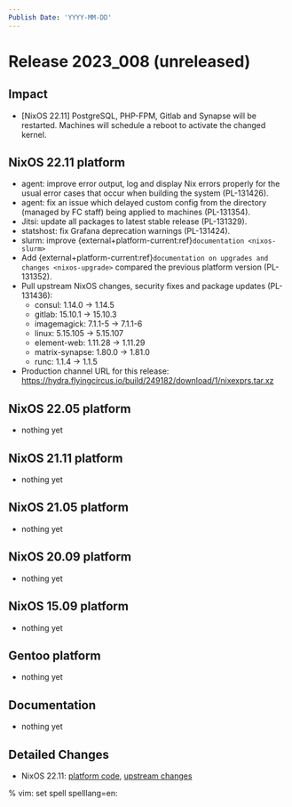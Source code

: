 ```yaml
---
Publish Date: 'YYYY-MM-DD'
---
```


# Release 2023_008 (unreleased)

## Impact

- \[NixOS 22.11\] PostgreSQL, PHP-FPM, Gitlab and Synapse will be restarted.
   Machines will schedule a reboot to activate the changed kernel.

## NixOS 22.11 platform

- agent: improve error output, log and display Nix errors properly for the
  usual error cases that occur when building the system (PL-131426).
- agent: fix an issue which delayed custom config from the directory
  (managed by FC staff) being applied to machines (PL-131354).
- Jitsi: update all packages to latest stable release (PL-131329).
- statshost: fix Grafana deprecation warnings (PL-131424).
- slurm: improve {external+platform-current:ref}`documentation <nixos-slurm>`
- Add {external+platform-current:ref}`documentation on upgrades and changes <nixos-upgrade>`
  compared the previous platform version (PL-131352).
- Pull upstream NixOS changes, security fixes and package updates (PL-131436):
  - consul: 1.14.0 -> 1.14.5
  - gitlab: 15.10.1 -> 15.10.3
  - imagemagick: 7.1.1-5 -> 7.1.1-6
  - linux: 5.15.105 -> 5.15.107
  - element-web: 1.11.28 -> 1.11.29
  - matrix-synapse: 1.80.0 -> 1.81.0
  - runc: 1.1.4 -> 1.1.5
- Production channel URL for this release: https://hydra.flyingcircus.io/build/249182/download/1/nixexprs.tar.xz

## NixOS 22.05 platform

- nothing yet

## NixOS 21.11 platform

- nothing yet

## NixOS 21.05 platform

- nothing yet

## NixOS 20.09 platform

- nothing yet

## NixOS 15.09 platform

- nothing yet

## Gentoo platform

- nothing yet

## Documentation

- nothing yet

## Detailed Changes

- NixOS 22.11: [platform code](https://github.com/flyingcircusio/fc-nixos/compare/fc/r2023_007/22.11...999866b018b2ead4b0e5393dac1c00bd8a39bde9),
  [upstream changes](https://github.com/flyingcircusio/nixpkgs/compare/09ba0ca4298d5b850a74c7b00495c1d962f1d083...bed4ce58b2497f5af5dd8f98a43e349b2cbd57d9)

% vim: set spell spelllang=en:
